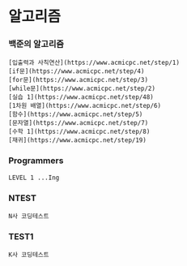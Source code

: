 # 알고리즘

### 백준의 알고리즘
```
[입출력과 사칙연산](https://www.acmicpc.net/step/1)
[if문](https://www.acmicpc.net/step/4)
[for문](https://www.acmicpc.net/step/3)
[while문](https://www.acmicpc.net/step/2)
[실습 1](https://www.acmicpc.net/step/48)
[1차원 배열](https://www.acmicpc.net/step/6)
[함수](https://www.acmicpc.net/step/5)
[문자열](https://www.acmicpc.net/step/7)
[수학 1](https://www.acmicpc.net/step/8)
[재귀](https://www.acmicpc.net/step/19)
```

### Programmers
```
LEVEL 1 ...Ing
```

### NTEST
```
N사 코딩테스트
```


### TEST1
```
K사 코딩테스트
```


